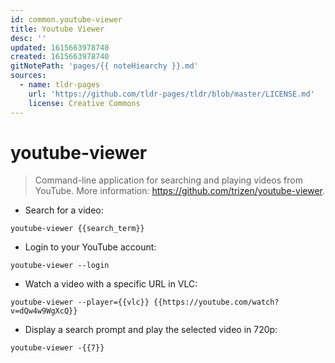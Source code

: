 ```yaml
---
id: common.youtube-viewer
title: Youtube Viewer
desc: ''
updated: 1615663978740
created: 1615663978740
gitNotePath: 'pages/{{ noteHiearchy }}.md'
sources:
  - name: tldr-pages
    url: 'https://github.com/tldr-pages/tldr/blob/master/LICENSE.md'
    license: Creative Commons
---
```

# youtube-viewer

> Command-line application for searching and playing videos from YouTube.
> More information: <https://github.com/trizen/youtube-viewer>.

- Search for a video:

`youtube-viewer {{search_term}}`

- Login to your YouTube account:

`youtube-viewer --login`

- Watch a video with a specific URL in VLC:

`youtube-viewer --player={{vlc}} {{https://youtube.com/watch?v=dQw4w9WgXcQ}}`

- Display a search prompt and play the selected video in 720p:

`youtube-viewer -{{7}}`

